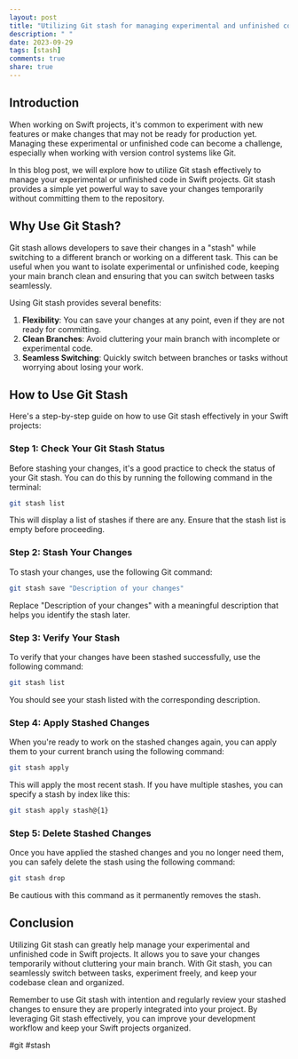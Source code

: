 ```yaml
---
layout: post
title: "Utilizing Git stash for managing experimental and unfinished code in Swift projects"
description: " "
date: 2023-09-29
tags: [stash]
comments: true
share: true
---
```


## Introduction

When working on Swift projects, it's common to experiment with new features or make changes that may not be ready for production yet. Managing these experimental or unfinished code can become a challenge, especially when working with version control systems like Git.

In this blog post, we will explore how to utilize Git stash effectively to manage your experimental or unfinished code in Swift projects. Git stash provides a simple yet powerful way to save your changes temporarily without committing them to the repository.

## Why Use Git Stash?

Git stash allows developers to save their changes in a "stash" while switching to a different branch or working on a different task. This can be useful when you want to isolate experimental or unfinished code, keeping your main branch clean and ensuring that you can switch between tasks seamlessly.

Using Git stash provides several benefits:

1. **Flexibility**: You can save your changes at any point, even if they are not ready for committing.
2. **Clean Branches**: Avoid cluttering your main branch with incomplete or experimental code.
3. **Seamless Switching**: Quickly switch between branches or tasks without worrying about losing your work.

## How to Use Git Stash

Here's a step-by-step guide on how to use Git stash effectively in your Swift projects:

### Step 1: Check Your Git Stash Status

Before stashing your changes, it's a good practice to check the status of your Git stash. You can do this by running the following command in the terminal:

```bash
git stash list
```

This will display a list of stashes if there are any. Ensure that the stash list is empty before proceeding.

### Step 2: Stash Your Changes

To stash your changes, use the following Git command:

```bash
git stash save "Description of your changes"
```

Replace "Description of your changes" with a meaningful description that helps you identify the stash later.

### Step 3: Verify Your Stash

To verify that your changes have been stashed successfully, use the following command:

```bash
git stash list
```

You should see your stash listed with the corresponding description.

### Step 4: Apply Stashed Changes

When you're ready to work on the stashed changes again, you can apply them to your current branch using the following command:

```bash
git stash apply
```

This will apply the most recent stash. If you have multiple stashes, you can specify a stash by index like this:

```bash
git stash apply stash@{1}
```

### Step 5: Delete Stashed Changes

Once you have applied the stashed changes and you no longer need them, you can safely delete the stash using the following command:

```bash
git stash drop
```

Be cautious with this command as it permanently removes the stash.

## Conclusion

Utilizing Git stash can greatly help manage your experimental and unfinished code in Swift projects. It allows you to save your changes temporarily without cluttering your main branch. With Git stash, you can seamlessly switch between tasks, experiment freely, and keep your codebase clean and organized.

Remember to use Git stash with intention and regularly review your stashed changes to ensure they are properly integrated into your project. By leveraging Git stash effectively, you can improve your development workflow and keep your Swift projects organized.

#git #stash